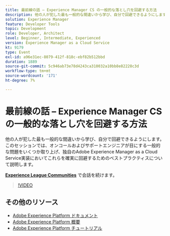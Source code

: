 ```yaml
---
title: 最前線の話 – Experience Manager CS の一般的な落とし穴を回避する方法
description: 他の人が犯した最も一般的な間違いから学び、自分で回避できるようにします。 このセッションでは、オンコールおよびサポートエンジニアが目にする一般的な問題をいくつか取り上げ、独自のAdobe Experience Manager as a Cloud Service実装においてこれらを確実に回避するためのベストプラクティスについて説明します。
solution: Experience Manager
feature: Developer Tools
topic: Development
role: Developer, Architect
level: Beginner, Intermediate, Experienced
version: Experience Manager as a Cloud Service
kt: 9179
type: Event
exl-id: a96e31ec-8079-412f-818c-ebf82b512bbd
duration: 1889
source-git-commit: 5c946ab73e78d4243ca310032a10bb8e82228c3d
workflow-type: tm+mt
source-wordcount: '171'
ht-degree: 7%

---
```


# 最前線の話 – Experience Manager CS の一般的な落とし穴を回避する方法

他の人が犯した最も一般的な間違いから学び、自分で回避できるようにします。 このセッションでは、オンコールおよびサポートエンジニアが目にする一般的な問題をいくつか取り上げ、独自のAdobe Experience Manager as a Cloud Service実装においてこれらを確実に回避するためのベストプラクティスについて説明します。

**[Experience League Communities](https://adobe.ly/3kLQK3j)** で会話を続けます。

>[!VIDEO](https://video.tv.adobe.com/v/337852/?quality=12&learn=on&hidetitle=true)

## その他のリソース

- [Adobe Experience Platform ドキュメント ](https://experienceleague.adobe.com/docs/experience-platform.html?lang=ja)
- [Adobe Experience Platform 概要](https://experienceleague.adobe.com/docs/experience-platform/landing/home.html?lang=ja)
- [Adobe Experience Platform チュートリアル](https://experienceleague.adobe.com/docs/platform-learn/tutorials/overview.html?lang=ja)

